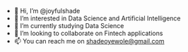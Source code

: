 - 👋 Hi, I’m @joyfulshade
- 👀 I’m interested in Data Science and Artificial Intelligence
- 🌱 I’m currently studying Data Science
- 💞️ I’m looking to collaborate on Fintech applications
- 📫 You can reach me on shadeoyewole@gmail.com

<!---
joyfulshade/joyfulshade is a ✨ special ✨ repository because its `README.md` (this file) appears on your GitHub profile.
You can click the Preview link to take a look at your changes.
--->
